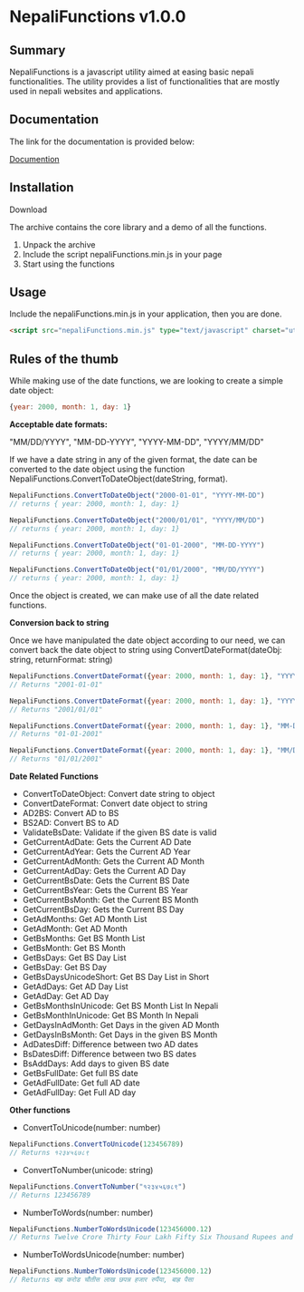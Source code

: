 NepaliFunctions v1.0.0
======================

Summary
-------

NepaliFunctions is a javascript utility aimed at easing basic nepali functionalities. The utility provides a list of functionalities that are mostly used in nepali websites and applications.

Documentation
-------------

The link for the documentation is provided below:

[Documention](http://nepalifunctions.sajanmaharjan.com.np/documentation/index.html)

Installation
------------

Download <link>

The archive contains the core library and a demo of all the functions.

1.  Unpack the archive
2.  Include the script nepaliFunctions.min.js in your page
3.  Start using the functions

Usage
-----

Include the nepaliFunctions.min.js in your application, then you are done.
```html
<script src="nepaliFunctions.min.js" type="text/javascript" charset="utf-8"></script>
```

Rules of the thumb
------------------

While making use of the date functions, we are looking to create a simple date object: 
```js
{year: 2000, month: 1, day: 1}
```
**Acceptable date formats:**

"MM/DD/YYYY", "MM-DD-YYYY", "YYYY-MM-DD", "YYYY/MM/DD"

If we have a date string in any of the given format, the date can be converted to the date object using the function NepaliFunctions.ConvertToDateObject(dateString, format).
```js
NepaliFunctions.ConvertToDateObject("2000-01-01", "YYYY-MM-DD")
// returns { year: 2000, month: 1, day: 1}

NepaliFunctions.ConvertToDateObject("2000/01/01", "YYYY/MM/DD")
// returns { year: 2000, month: 1, day: 1}

NepaliFunctions.ConvertToDateObject("01-01-2000", "MM-DD-YYYY")
// returns { year: 2000, month: 1, day: 1}

NepaliFunctions.ConvertToDateObject("01/01/2000", "MM/DD/YYYY")
// returns { year: 2000, month: 1, day: 1}
```

Once the object is created, we can make use of all the date related functions.

**Conversion back to string**

Once we have manipulated the date object according to our need, we can convert back the date object to string using ConvertDateFormat(dateObj: string, returnFormat: string)

```js
NepaliFunctions.ConvertDateFormat({year: 2000, month: 1, day: 1}, "YYYY-MM-DD")
// Returns "2001-01-01"

NepaliFunctions.ConvertDateFormat({year: 2000, month: 1, day: 1}, "YYYY/MM/DD")
// Returns "2001/01/01"

NepaliFunctions.ConvertDateFormat({year: 2000, month: 1, day: 1}, "MM-DD-YYYY")
// Returns "01-01-2001"

NepaliFunctions.ConvertDateFormat({year: 2000, month: 1, day: 1}, "MM/DD/YYYY")
// Returns "01/01/2001"
```

**Date Related Functions**

*   ConvertToDateObject: Convert date string to object
*   ConvertDateFormat: Convert date object to string
*   AD2BS: Convert AD to BS
*   BS2AD: Convert BS to AD
*   ValidateBsDate: Validate if the given BS date is valid
*   GetCurrentAdDate: Gets the Current AD Date
*   GetCurrentAdYear: Gets the Current AD Year
*   GetCurrentAdMonth: Gets the Current AD Month
*   GetCurrentAdDay: Gets the Current AD Day
*   GetCurrentBsDate: Gets the Current BS Date
*   GetCurrentBsYear: Gets the Current BS Year
*   GetCurrentBsMonth: Get the Current BS Month
*   GetCurrentBsDay: Gets the Current BS Day
*   GetAdMonths: Get AD Month List
*   GetAdMonth: Get AD Month
*   GetBsMonths: Get BS Month List
*   GetBsMonth: Get BS Month
*   GetBsDays: Get BS Day List
*   GetBsDay: Get BS Day
*   GetBsDaysUnicodeShort: Get BS Day List in Short
*   GetAdDays: Get AD Day List
*   GetAdDay: Get AD Day
*   GetBsMonthsInUnicode: Get BS Month List In Nepali
*   GetBsMonthInUnicode: Get BS Month In Nepali
*   GetDaysInAdMonth: Get Days in the given AD Month
*   GetDaysInBsMonth: Get Days in the given BS Month
*   AdDatesDiff: Difference between two AD dates
*   BsDatesDiff: Difference between two BS dates
*   BsAddDays: Add days to given BS date
*   GetBsFullDate: Get full BS date
*   GetAdFullDate: Get full AD date
*   GetAdFullDay: Get Full AD day

**Other functions**

*   ConvertToUnicode(number: number)
```js
NepaliFunctions.ConvertToUnicode(123456789)
// Returns १२३४५६७८९
```
*   ConvertToNumber(unicode: string)
```js
NepaliFunctions.ConvertToNumber("१२३४५६७८९")
// Returns 123456789
```
*   NumberToWords(number: number)
```js
NepaliFunctions.NumberToWordsUnicode(123456000.12)
// Returns Twelve Crore Thirty Four Lakh Fifty Six Thousand Rupees and Twelve Paisa
```
*   NumberToWordsUnicode(number: number)
```js
NepaliFunctions.NumberToWordsUnicode(123456000.12)
// Returns बाह्र करोड चौतीस लाख छपन्न हजार रुपैंया, बाह्र पैसा
```